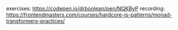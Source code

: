 exercises: https://codepen.io/drboolean/pen/NQKByP
recording: https://frontendmasters.com/courses/hardcore-js-patterns/monad-transformers-practices/